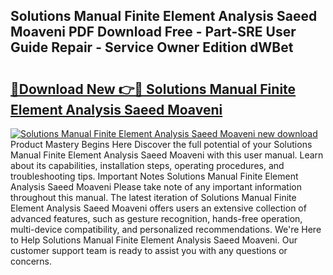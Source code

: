 ## Solutions Manual Finite Element Analysis Saeed Moaveni PDF Download Free - Part-SRE User Guide Repair - Service Owner Edition dWBet

# <h2><a href="http://bc57965.oget.top/?id=Solutions+Manual+Finite+Element+Analysis+Saeed+Moaveni">🔗Download New 👉🔴 Solutions Manual Finite Element Analysis Saeed Moaveni</a></h2>

[![Solutions Manual Finite Element Analysis Saeed Moaveni new download](https://i.imgur.com/5g1atiW.png)](http://bc57965.oget.top/?id=Solutions+Manual+Finite+Element+Analysis+Saeed+Moaveni)
Product Mastery Begins Here Discover the full potential of your Solutions Manual Finite Element Analysis Saeed Moaveni with this user manual. Learn about its capabilities, installation steps, operating procedures, and troubleshooting tips. Important Notes Solutions Manual Finite Element Analysis Saeed Moaveni Please take note of any important information throughout this manual. The latest iteration of Solutions Manual Finite Element Analysis Saeed Moaveni offers users an extensive collection of advanced features, such as gesture recognition, hands-free operation, multi-device compatibility, and personalized recommendations. We're Here to Help Solutions Manual Finite Element Analysis Saeed Moaveni. Our customer support team is ready to assist you with any questions or concerns.
